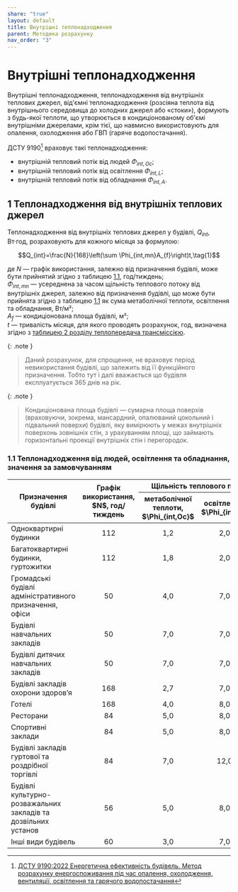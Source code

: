 ```yaml
---
share: "true"
layout: default
title: Внутрішні теплонадходження
parent: Методика розрахунку
nav_order: "3"
---
```



# Внутрішні теплонадходження

Внутрішні теплонадходження, теплонадходження від внутрішніх теплових джерел, від'ємні теплонадходження (розсіяна теплота від внутрішнього середовища до холодних джерел або «стоки»), формують з будь-якої теплоти, що утворюється в кондиціонованому об'ємі внутрішніми джерелами, крім тієї, що навмисно використовують для опалення, охолодження або ГВП (гаряче водопостачання).

ДСТУ 9190[^1] враховує такі теплонадходження:

- внутрішній тепловий потік від людей $\Phi_{int,Oc}$;
- внутрішній тепловий потік від освітлення $\Phi_{int,L}$;
- внутрішній тепловий потік від обладнання $\Phi_{int,A}$.

## 1 Теплонадходження від внутрішніх теплових джерел

Теплонадходження від внутрішніх теплових джерел у будівлі, $Q_{int}$, Вт·год, розраховують для кожного місяця за формулою:

$$Q_{int}=\frac{N}{168}\left(\sum \Phi_{int,mn}A_{f}\right)t,\tag{1}$$

де $N$ — графік використання, залежно від призначення будівлі, може бути прийнятий згідно з таблицею [1.1](internal.md#11-теплонадходження-від-людей-освітлення-та-обладнання-значення-за-замовчуванням), год/тиждень;  
$\Phi_{int,mn}$ — усереднена за часом щільність теплового потоку від внутрішніх джерел, залежно від призначення будівлі, що може бути прийнята згідно з таблицею [1.1](internal.md#11-теплонадходження-від-людей-освітлення-та-обладнання-значення-за-замовчуванням) як сума метаболічної теплоти, освітлення та обладнання, Вт/м²;  
$A_f$ — кондиціонована площа будівлі, м²;  
$t$ — тривалість місяця, для якого проводять розрахунок, год, визначена згідно з [таблицею 2 розділу теплопередача трансміссією](./transmission.md#2-щомісячна-тривалість-часових-інтервалів).

{: .note }
> Даний розрахунок, для спрощення, не враховує період невикористання будівлі, що залежить від її функційного призначення. Тобто тут і далі вважається що будівля експлуатується 365 днів на рік.

{: .note }
> Кондиціонована площа будівлі — сумарна площа поверхів (враховуючи, зокрема, мансардний, опалюваний цокольний і підвальний поверхи) будівлі, яку вимірюють у межах внутрішніх поверхонь зовнішніх стін, з урахуванням площі, що займають горизонтальні проекції внутрішніх стін і перегородок.

### 1.1 Теплонадходження від людей, освітлення та обладнання, значення за замовчуванням

<table>
<thead>
  <tr>
    <th rowspan="2">Призначення будівлі</th>
    <th rowspan="2">Графік використання, $N$, год/тиждень</th>
    <th colspan="3">Щільність теплового потоку, Вт/м², від</th>
  </tr>
  <tr>
    <th>метаболічної теплоти, $\Phi_{int,Oc}$</th>
    <th>освітлення, $\Phi_{int,L}$</th>
    <th>обладнання, $\Phi_{int,A}</th>
  </tr>
</thead>
<tbody>
  <tr>
    <td>Одноквартирні будинки</td>
    <td style="text-align: center;">112</td>
    <td style="text-align: center;">1,2</td>
    <td style="text-align: center;">2,0</td>
    <td style="text-align: center;">2,0</td>
  </tr>
  <tr>
    <td>Багатоквартирні будинки, гуртожитки</td>
    <td style="text-align: center;">112</td>
    <td style="text-align: center;">1,8</td>
    <td style="text-align: center;">2,0</td>
    <td style="text-align: center;">2,0</td>
  </tr>
  <tr>
    <td>Громадські будівлі адміністративного призначення, офіси</td>
    <td style="text-align: center;">50</td>
    <td style="text-align: center;">4,0</td>
    <td style="text-align: center;">7,0</td>
    <td style="text-align: center;">6,0</td>
  </tr>
  <tr>
    <td>Будівлі навчальних закладів</td>
    <td style="text-align: center;">50</td>
    <td style="text-align: center;">7,0</td>
    <td style="text-align: center;">7,0</td>
    <td style="text-align: center;">6,0</td>
  </tr>
  <tr>
    <td>Будівлі дитячих навчальних закладів</td>
    <td style="text-align: center;">50</td>
    <td style="text-align: center;">7,0</td>
    <td style="text-align: center;">7,0</td>
    <td style="text-align: center;">3,0</td>
  </tr>
  <tr>
    <td>Будівлі закладів охорони здоровʼя</td>
    <td style="text-align: center;">168</td>
    <td style="text-align: center;">2,7</td>
    <td style="text-align: center;">7,0</td>
    <td style="text-align: center;">6,0</td>
  </tr>
  <tr>
    <td>Готелі</td>
    <td style="text-align: center;">168</td>
    <td style="text-align: center;">4,0</td>
    <td style="text-align: center;">8,0</td>
    <td style="text-align: center;">2,0</td>
  </tr>
  <tr>
    <td>Ресторани</td>
    <td style="text-align: center;">84</td>
    <td style="text-align: center;">5,0</td>
    <td style="text-align: center;">8,0</td>
    <td style="text-align: center;">4,0</td>
  </tr>
  <tr>
    <td>Спортивні заклади</td>
    <td style="text-align: center;">84</td>
    <td style="text-align: center;">5,0</td>
    <td style="text-align: center;">8,0</td>
    <td style="text-align: center;">1,0</td>
  </tr>
  <tr>
    <td>Будівлі закладів гуртової та роздрібної торгівлі</td>
    <td style="text-align: center;">84</td>
    <td style="text-align: center;">7,0</td>
    <td style="text-align: center;">12,0</td>
    <td style="text-align: center;">2,0</td>
  </tr>
  <tr>
    <td>Будівлі культурно-розважальних закладів та дозвільних установ</td>
    <td style="text-align: center;">56</td>
    <td style="text-align: center;">5,0</td>
    <td style="text-align: center;">8,0</td>
    <td style="text-align: center;">2,0</td>
  </tr>
  <tr>
    <td>Інші види будівель</td>
    <td style="text-align: center;">60</td>
    <td style="text-align: center;">3,0</td>
    <td style="text-align: center;">7,0</td>
    <td style="text-align: center;">2,0</td>
  </tr>
</tbody>
</table>

[^1]: [ДСТУ 9190:2022 Енергетична ефективність будівель. Метод розрахунку енергоспоживання під час опалення, охолодження, вентиляції, освітлення та гарячого водопостачання](https://online.budstandart.com/ua/catalog/doc-page.html?id_doc=98995)
